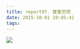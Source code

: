 ```yaml
---
title: report97. 雙重恐慌
date: 2015-10-01 19:45:41
tags:
---
```

![](https://i.loli.net/2017/12/27/5a4364d80f460.jpg)
